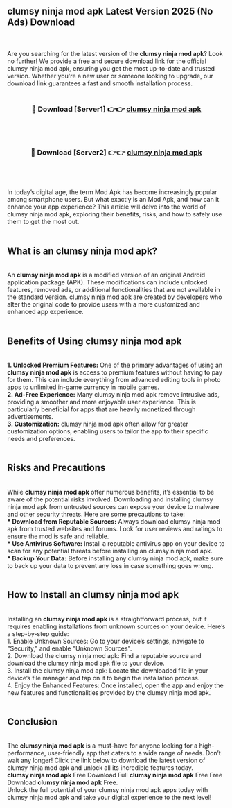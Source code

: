 ## clumsy ninja mod apk Latest Version 2025 (No Ads) Download
<br><br>
Are you searching for the latest version of the <strong>clumsy ninja mod apk</strong>? Look no further! We provide a free and secure download link for the official clumsy ninja mod apk, ensuring you get the most up-to-date and trusted version. Whether you're a new user or someone looking to upgrade, our download link guarantees a fast and smooth installation process.
<br>
<br>
<div align="center">
<h3>🔴 Download [Server1] 👉👉 <a href="https://modyolo.store/clumsy_ninja_mod_apk">clumsy ninja mod apk</a></h3><br>
<br>
<h3>🔴 Download [Server2] 👉👉 <a href="https://modyolo.store/clumsy_ninja_mod_apk">clumsy ninja mod apk</a></h3><br>
</div>
<br>
<br>
In today’s digital age, the term Mod Apk has become increasingly popular among smartphone users. But what exactly is an Mod Apk, and how can it enhance your app experience? This article will delve into the world of clumsy ninja mod apk, exploring their benefits, risks, and how to safely use them to get the most out.
<br>
<br>
<h2>What is an clumsy ninja mod apk?</h2>
<br>
An <strong>clumsy ninja mod apk</strong> is a modified version of an original Android application package (APK). These modifications can include unlocked features, removed ads, or additional functionalities that are not available in the standard version. clumsy ninja mod apk are created by developers who alter the original code to provide users with a more customized and enhanced app experience.
<br>
<br>
<h2>Benefits of Using clumsy ninja mod apk</h2>
<br>
<strong> 1. Unlocked Premium Features:</strong> One of the primary advantages of using an <strong>clumsy ninja mod apk</strong> is access to premium features without having to pay for them. This can include everything from advanced editing tools in photo apps to unlimited in-game currency in mobile games.
<br>
<strong> 2. Ad-Free Experience:</strong> Many clumsy ninja mod apk remove intrusive ads, providing a smoother and more enjoyable user experience. This is particularly beneficial for apps that are heavily monetized through advertisements.
<br>
<strong> 3. Customization:</strong> clumsy ninja mod apk often allow for greater customization options, enabling users to tailor the app to their specific needs and preferences.
<br>
<br>
<h2>Risks and Precautions</h2>
<br>
While <strong>clumsy ninja mod apk</strong> offer numerous benefits, it’s essential to be aware of the potential risks involved. Downloading and installing clumsy ninja mod apk from untrusted sources can expose your device to malware and other security threats. Here are some precautions to take:
<br>
<strong> * Download from Reputable Sources:</strong> Always download clumsy ninja mod apk from trusted websites and forums. Look for user reviews and ratings to ensure the mod is safe and reliable.
<br>
<strong> * Use Antivirus Software:</strong> Install a reputable antivirus app on your device to scan for any potential threats before installing an clumsy ninja mod apk.
<br>
<strong> * Backup Your Data:</strong> Before installing any clumsy ninja mod apk, make sure to back up your data to prevent any loss in case something goes wrong.
<br>
<br>
<h2>How to Install an clumsy ninja mod apk</h2>
<br>
Installing an <strong>clumsy ninja mod apk</strong> is a straightforward process, but it requires enabling installations from unknown sources on your device. Here’s a step-by-step guide:
<br>
 1. Enable Unknown Sources: Go to your device’s settings, navigate to "Security," and enable "Unknown Sources".
<br>
 2. Download the clumsy ninja mod apk: Find a reputable source and download the clumsy ninja mod apk file to your device.
<br>
 3. Install the clumsy ninja mod apk: Locate the downloaded file in your device’s file manager and tap on it to begin the installation process.
<br>
 4. Enjoy the Enhanced Features: Once installed, open the app and enjoy the new features and functionalities provided by the clumsy ninja mod apk.
<br>
<br>
<h2><strong>Conclusion</strong></h2>
<br>
The <strong>clumsy ninja mod apk</strong> is a must-have for anyone looking for a high-performance, user-friendly app that caters to a wide range of needs. Don’t wait any longer! Click the link below to download the latest version of clumsy ninja mod apk and unlock all its incredible features today.
<br>
<strong>clumsy ninja mod apk</strong> Free Download Full <strong>clumsy ninja mod apk</strong> Free Free Download <strong>clumsy ninja mod apk</strong> Free.
<br>
Unlock the full potential of your clumsy ninja mod apk apps today with clumsy ninja mod apk and take your digital experience to the next level!


